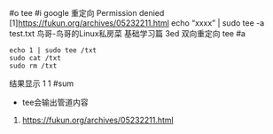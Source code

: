 #o
tee
#i
google 重定向 Permission denied
[1]https://fukun.org/archives/05232211.html
echo “xxxx” | sudo tee -a test.txt
鸟哥-鸟哥的Linux私房菜 基础学习篇 3ed
双向重定向 tee
#a
```
echo 1 | sudo tee /txt
sudo cat /txt
sudo rm /txt
```
结果显示
1
1
#sum
- tee会输出管道内容
1. https://fukun.org/archives/05232211.html
